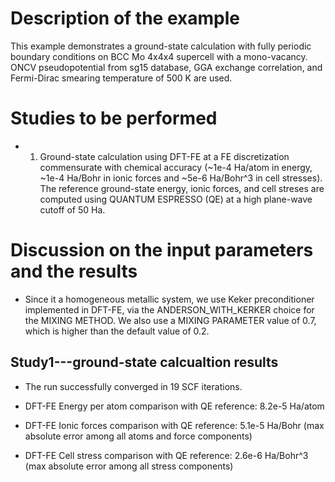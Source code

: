 Description of the example
==========================
This example demonstrates a ground-state calculation with fully periodic boundary conditions on BCC Mo 4x4x4 supercell with a mono-vacancy. ONCV pseudopotential from sg15 database, GGA exchange correlation, and Fermi-Dirac smearing temperature of 500 K are used.

Studies to be performed
=======================
* 1) Ground-state calculation using DFT-FE at a FE discretization commensurate with chemical accuracy (~1e-4 Ha/atom in energy, ~1e-4 Ha/Bohr in ionic forces and ~5e-6 Ha/Bohr^3 in cell stresses). The reference ground-state energy, ionic forces, and cell streses are computed using QUANTUM ESPRESSO (QE) at a high plane-wave cutoff of 50 Ha.


Discussion on the input parameters and the results
=================================================
* Since it a homogeneous metallic system, we use Keker preconditioner implemented in DFT-FE, via the ANDERSON\_WITH\_KERKER choice for the MIXING METHOD. We also use a MIXING PARAMETER value of 0.7, which is higher than the default value of 0.2.


Study1---ground-state calcualtion results
-------
* The run successfully converged in 19 SCF iterations.

* DFT-FE Energy per atom comparison with QE reference: 8.2e-5 Ha/atom

* DFT-FE Ionic forces comparison with QE reference: 5.1e-5 Ha/Bohr (max absolute error among all atoms and force components)

* DFT-FE Cell stress comparison with QE reference: 2.6e-6 Ha/Bohr^3 (max absolute error among all stress components)
